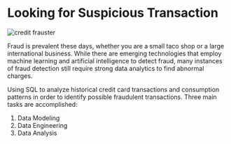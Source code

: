 # Looking for Suspicious Transaction

![credit frauster](https://github.com/Djachechi/Rent_Analysis/blob/master/Images/Housing_Units.JPG)

Fraud is prevalent these days, whether you are a small taco shop or a large international business. While there are emerging technologies that employ machine learning and artificial intelligence to detect fraud, many instances of fraud detection still require strong data analytics to find abnormal charges.

Using SQL to analyze historical credit card transactions and consumption patterns in order to identify possible fraudulent transactions. Three main tasks are accomplished:

1. Data Modeling
2. Data Engineering
3. Data Analysis 
